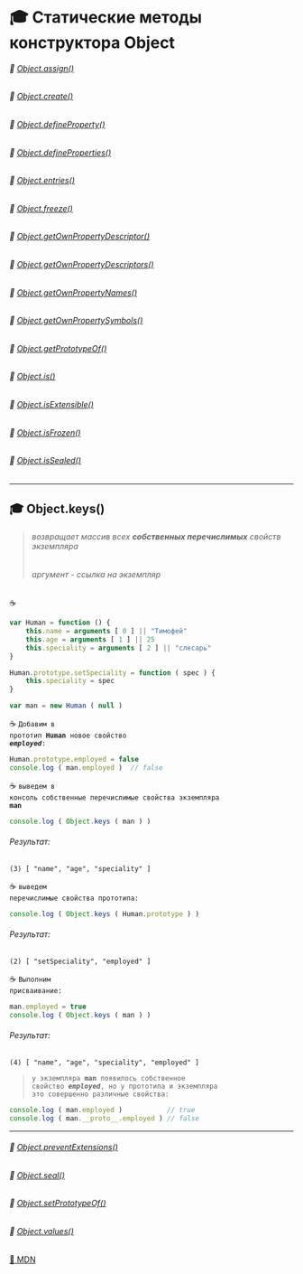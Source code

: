 # :mortar_board: Статические методы конструктора  Object
###### :radio_button: <a href="Object.assign">Object.assign()</a>
###### :radio_button: <a href="">Object.create()</a>
###### :radio_button: <a href="Object.defineProperty">Object.defineProperty()</a>
###### :radio_button: <a href="Object.defineProperties">Object.defineProperties()</a>
###### :radio_button: <a href="Object.entries">Object.entries()</a>
###### :radio_button: <a href="">Object.freeze()</a>
###### :radio_button: <a href="Object.getOwnPropertyDescriptor">Object.getOwnPropertyDescriptor()</a>
###### :radio_button: <a href="Object.getOwnPropertyDescriptors">Object.getOwnPropertyDescriptors()</a>
###### :radio_button: <a href="Object.getOwnPropertyNames">Object.getOwnPropertyNames()</a>
###### :radio_button: <a href="">Object.getOwnPropertySymbols()</a>
###### :radio_button: <a href="">Object.getPrototypeOf()</a>
###### :radio_button: <a href="">Object.is()</a>
###### :radio_button: <a href="">Object.isExtensible()</a>
###### :radio_button: <a href="">Object.isFrozen()</a>
###### :radio_button: <a href="">Object.isSealed()</a>
***
## :mortar_board: Object.keys()
> ###### возвращает массив всех **_собственных перечислимых_** свойств экземпляра
> ###### аргумент - ссылка на экземпляр
:coffee:
```javascript
var Human = function () {
    this.name = arguments [ 0 ] || "Тимофей"
    this.age = arguments [ 1 ] || 25
    this.speciality = arguments [ 2 ] || "слесарь"
}

Human.prototype.setSpeciality = function ( spec ) {
    this.speciality = spec
}

var man = new Human ( null )
```
:coffee: <code>Добавим в прототип **Human** новое свойство **_employed_**:</code>
```javascript
Human.prototype.employed = false
console.log ( man.employed )  // false
```    
:coffee: <code>выведем в консоль собственные перечислимые свойства экземпляра  **man**</code>
```javascript
console.log ( Object.keys ( man ) )
```
###### Результат:
```console
(3) [ "name", "age", "speciality" ]
```
:coffee: <code>выведем перечислимые свойства прототипа:</code>
```javascript
console.log ( Object.keys ( Human.prototype ) )
```
###### Результат:
```console
(2) [ "setSpeciality", "employed" ]
```
:coffee: <code>Выполним присваивание:</code>
```javascript
man.employed = true
console.log ( Object.keys ( man ) )
```
###### Результат:
```console
(4) [ "name", "age", "speciality", "employed" ]
```
> <code>у экземпляра **man** появилось собственное свойство  **_employed_**, но у прототипа и экземпляра это совершенно различные свойства:</code>
```javascript
console.log ( man.employed )           // true
console.log ( man.__proto__.employed ) // false
```
***
###### :radio_button: <a href="">Object.preventExtensions()</a>
###### :radio_button: <a href="">Object.seal()</a>
###### :radio_button: <a href="">Object.setPrototypeOf()</a>
###### :radio_button: <a href="Object.values">Object.values()</a>

[:link: MDN](https://developer.mozilla.org/en-US/docs/Web/JavaScript/Reference/Global_Objects/Object)